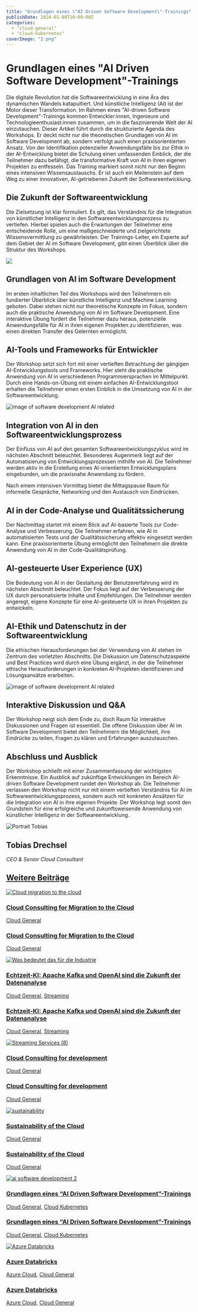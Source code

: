 ```yaml
---
title: "Grundlagen eines \"AI Driven Software Development\"-Trainings"
publishDate: 2024-01-08T10:00:00Z
categories: 
  + "cloud-general"
  + "cloud-kubernetes"
coverImage: "2.png"
---
```


# Grundlagen eines "AI Driven Software Development"-Trainings

Die digitale Revolution hat die Softwareentwicklung in eine Ära des dynamischen Wandels katapultiert. Und künstliche Intelligenz (AI) ist der Motor dieser Transformation. Im Rahmen eines "AI-driven Software Development"-Trainings kommen Entwickler:innen, Ingenieure und Technologieenthusiast:innen zusammen, um in die faszinierende Welt der AI einzutauchen. Dieser Artikel führt durch die strukturierte Agenda des Workshops. Er deckt nicht nur die theoretischen Grundlagen von AI im Software Development ab, sondern verfolgt auch einen praxisorientierten Ansatz. Von der Identifikation potenzieller Anwendungsfälle bis zur Ethik in der AI-Entwicklung bietet die Schulung einen umfassenden Einblick, der die Teilnehmer dazu befähigt, die transformative Kraft von AI in ihren eigenen Projekten zu entfesseln. Das Training markiert somit nicht nur den Beginn eines intensiven Wissensaustauschs. Er ist auch ein Meilenstein auf dem Weg zu einer innovativen, AI-getriebenen Zukunft der Softwareentwicklung.

## Die Zukunft der Softwareentwicklung

Die Zielsetzung ist klar formuliert. Es gilt, das Verständnis für die Integration von künstlicher Intelligenz in den Softwareentwicklungsprozess zu vertiefen. Hierbei spielen auch die Erwartungen der Teilnehmer eine entscheidende Rolle, um eine maßgeschneiderte und zielgerichtete Wissensvermittlung zu gewährleisten. Der Trainings-Leiter, ein Experte auf dem Gebiet der AI im Software Development, gibt einen Überblick über die Struktur des Workshops.

[![](images/AI-Software-artikel-bilder-post-1-1024x683.webp)](https://thinkport.digital/ai-driven-software-development/)

## Grundlagen von AI im Software Development

Im ersten inhaltlichen Teil des Workshops wird den Teilnehmern ein fundierter Überblick über künstliche Intelligenz und Machine Learning geboten. Dabei stehen nicht nur theoretische Konzepte im Fokus, sondern auch die praktische Anwendung von AI im Software Development. Eine interaktive Übung fordert die Teilnehmer dazu heraus, potenzielle Anwendungsfälle für AI in ihren eigenen Projekten zu identifizieren, was einen direkten Transfer des Gelernten ermöglicht.

## AI-Tools und Frameworks für Entwickler

Der Workshop setzt sich fort mit einer vertieften Betrachtung der gängigen AI-Entwicklungstools und Frameworks. Hier steht die praktische Anwendung von AI in verschiedenen Programmiersprachen im Mittelpunkt. Durch eine Hands-on-Übung mit einem einfachen AI-Entwicklungstool erhalten die Teilnehmer einen ersten Einblick in die Umsetzung von AI in der Softwareentwicklung.

![image of software development AI related](images/2-1024x683.png)

## Integration von AI in den Softwareentwicklungsprozess

Der Einfluss von AI auf den gesamten Softwareentwicklungszyklus wird im nächsten Abschnitt beleuchtet. Besonderes Augenmerk liegt auf der Automatisierung von Entwicklungsprozessen mithilfe von AI. Die Teilnehmer werden aktiv in die Erstellung eines AI-orientierten Entwicklungsplans eingebunden, um die praxisnahe Anwendung zu fördern.

Nach einem intensiven Vormittag bietet die Mittagspause Raum für informelle Gespräche, Networking und den Austausch von Eindrücken.

## AI in der Code-Analyse und Qualitätssicherung

Der Nachmittag startet mit einem Blick auf AI-basierte Tools zur Code-Analyse und Verbesserung. Die Teilnehmer erfahren, wie AI in automatisierten Tests und der Qualitätssicherung effektiv eingesetzt werden kann. Eine praxisorientierte Übung ermöglicht den Teilnehmern die direkte Anwendung von AI in der Code-Qualitätsprüfung.

## AI-gesteuerte User Experience (UX)

Die Bedeutung von AI in der Gestaltung der Benutzererfahrung wird im nächsten Abschnitt beleuchtet. Der Fokus liegt auf der Verbesserung der UX durch personalisierte Inhalte und Empfehlungen. Die Teilnehmer werden angeregt, eigene Konzepte für eine AI-gesteuerte UX in ihren Projekten zu entwickeln.

## AI-Ethik und Datenschutz in der Softwareentwicklung

Die ethischen Herausforderungen bei der Verwendung von AI stehen im Zentrum des vorletzten Abschnitts. Die Diskussion um Datenschutzaspekte und Best Practices wird durch eine Übung ergänzt, in der die Teilnehmer ethische Herausforderungen in konkreten AI-Projekten identifizieren und Lösungsansätze erarbeiten.

![image of software development AI related](images/3-1024x683.png)

## Interaktive Diskussion und Q&A

Der Workshop neigt sich dem Ende zu, doch Raum für interaktive Diskussionen und Fragen ist essentiell. Die offene Diskussion über AI im Software Development bietet den Teilnehmern die Möglichkeit, ihre Eindrücke zu teilen, Fragen zu klären und Erfahrungen auszutauschen.

## Abschluss und Ausblick

Der Workshop schließt mit einer Zusammenfassung der wichtigsten Erkenntnisse. Ein Ausblick auf zukünftige Entwicklungen im Bereich AI-driven Software Development rundet den Workshop ab. Die Teilnehmer verlassen den Workshop nicht nur mit einem vertieften Verständnis für AI im Softwareentwicklungsprozess, sondern auch mit konkreten Ansätzen für die Integration von AI in ihre eigenen Projekte. Der Workshop legt somit den Grundstein für eine erfolgreiche und zukunftsweisende Anwendung von künstlicher Intelligenz in der Softwareentwicklung.

![Portrait Tobias](images/AnyConv.com__Tobi-300x300.webp)

## Tobias Drechsel

_CEO & Senior Cloud Consultant_

[](https://de.linkedin.com/in/tobias-drechsel-ba1319b6)

## [Weitere Beiträge](https://thinkport.digital/blog)

[![Cloud migration to the cloud](images/Streaming-Services-3.webp "Eine Person läuft mit einem Getränkebecher und einem Koffer in der anderen Hand einen gepflasterten Weg entlang. Davor der Schriftzug Migration to the Cloud - Cloud Readiness Assessment -.")](https://thinkport.digital/cloud-consulting-for-migration-to-the-cloud/)

### [Cloud Consulting for Migration to the Cloud](https://thinkport.digital/cloud-consulting-for-migration-to-the-cloud/ "Cloud Consulting for Migration to the Cloud")

[Cloud General](https://thinkport.digital/category/cloud-general/)

### [Cloud Consulting for Migration to the Cloud](https://thinkport.digital/cloud-consulting-for-migration-to-the-cloud/ "Cloud Consulting for Migration to the Cloud")

[Cloud General](https://thinkport.digital/category/cloud-general/)

[![Was bedeutet das für die Industrie](images/Was-bedeutet-das-für-die-Industrie-1024x683.webp "Symbol einer menschlichen Hand, die mit einer Roboterhand kollidiert, in Weiß auf einem blauen Hintergrund mit Farbverlauf")](https://thinkport.digital/kafka-und-openai-zukunft-der-datenanalyse/)

### [Echtzeit-KI: Apache Kafka und OpenAI sind die Zukunft der Datenanalyse](https://thinkport.digital/kafka-und-openai-zukunft-der-datenanalyse/ "Echtzeit-KI: Apache Kafka und OpenAI sind die Zukunft der Datenanalyse")

[Cloud General](https://thinkport.digital/category/cloud-general/), [Streaming](https://thinkport.digital/category/streaming/)

### [Echtzeit-KI: Apache Kafka und OpenAI sind die Zukunft der Datenanalyse](https://thinkport.digital/kafka-und-openai-zukunft-der-datenanalyse/ "Echtzeit-KI: Apache Kafka und OpenAI sind die Zukunft der Datenanalyse")

[Cloud General](https://thinkport.digital/category/cloud-general/), [Streaming](https://thinkport.digital/category/streaming/)

[![Streaming Services (8)](images/Streaming-Services-8.webp "Streaming Services (8)")](https://thinkport.digital/cloud-consulting-for-development/)

### [Cloud Consulting for development](https://thinkport.digital/cloud-consulting-for-development/ "Cloud Consulting for development")

[Cloud General](https://thinkport.digital/category/cloud-general/)

### [Cloud Consulting for development](https://thinkport.digital/cloud-consulting-for-development/ "Cloud Consulting for development")

[Cloud General](https://thinkport.digital/category/cloud-general/)

[![sustainability](images/sustainability-1-1024x696.png "thinkport cloud picture")](https://thinkport.digital/sustainability-of-the-cloud/)

### [Sustainability of the Cloud](https://thinkport.digital/sustainability-of-the-cloud/ "Sustainability of the Cloud")

[Cloud General](https://thinkport.digital/category/cloud-general/)

### [Sustainability of the Cloud](https://thinkport.digital/sustainability-of-the-cloud/ "Sustainability of the Cloud")

[Cloud General](https://thinkport.digital/category/cloud-general/)

[![ai software development 2](images/2-1024x683.png "image of software development AI related")](https://thinkport.digital/grundlagen-eines-ai-driven-software-development-trainings/)

### [Grundlagen eines “AI Driven Software Development”-Trainings](https://thinkport.digital/grundlagen-eines-ai-driven-software-development-trainings/ "Grundlagen eines “AI Driven Software Development”-Trainings")

[Cloud General](https://thinkport.digital/category/cloud-general/), [Cloud Kubernetes](https://thinkport.digital/category/cloud-kubernetes/)

### [Grundlagen eines “AI Driven Software Development”-Trainings](https://thinkport.digital/grundlagen-eines-ai-driven-software-development-trainings/ "Grundlagen eines “AI Driven Software Development”-Trainings")

[Cloud General](https://thinkport.digital/category/cloud-general/), [Cloud Kubernetes](https://thinkport.digital/category/cloud-kubernetes/)

[![Azure Databricks](images/Azure-Databricks-2.png "Auf der Abbildung sind die zwei Logos von Azure und Databricks zu sehen")](https://thinkport.digital/azure-databricks/)

### [Azure Databricks](https://thinkport.digital/azure-databricks/ "Azure Databricks")

[Azure Cloud](https://thinkport.digital/category/azure-cloud/), [Cloud General](https://thinkport.digital/category/cloud-general/)

### [Azure Databricks](https://thinkport.digital/azure-databricks/ "Azure Databricks")

[Azure Cloud](https://thinkport.digital/category/azure-cloud/), [Cloud General](https://thinkport.digital/category/cloud-general/)
